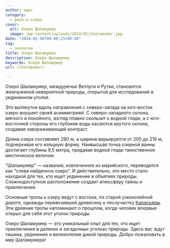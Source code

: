```yaml
---
author: egor
category:
  - реки-и-озёра
cover:
  alt: Озеро Шаламумер
  image: /wp-content/uploads/2024/01/shalamumer.jpg
date: "2024-01-06T09:00:23+00:00"
tag:
  - экология
title: Озеро Шаламумер
description: Озеро Шаламумер
keywords: Озеро Шаламумер
url: /shalamumer/

---
```

Озеро Шаламумер, междуречье Ветлуги и Рутки, становится жемчужиной невероятной природы, открытой для исследований в уединенном уголке.

Это вытянутое вдоль направления с северо-запада на юго-восток озеро внушает своей асимметрией. С северо-западного склона, мягкого и покойного, взгляд плавно скользит к водной глади, а с юго-восточной стороны его глубокие воды касаются крутого склона, создавая завораживающий контраст.

Длина озера составляет 290 м, а ширина варьируется от 200 до 210 м, подчеркивая его изящную форму. Наивысшая точка озерной ванны достигает глубины 9,5 метра, придавая водной глади таинственное мистическое величие.

"Шаламумер" — название, извлеченное из марийского, переводится как "слева найденное озеро". И действительно, это место стало находкой для тех, кто ищет уединение в объятиях природы. Сложнодоступное расположение создает атмосферу тайны и приключения.

Основные тропы к озеру ведут с востока, по старой узкоколейной дороге, однажды перевозившей древесину к лесоучастку [Карасьяры](/karasyar/). Эти древние тропы напоминают о прошлом, когда человек впервые открыл для себя этот уголок природы.

Озеро Шаламумер — это уникальный опыт для тех, кто ищет приключения в далеких и загадочных уголках природы. Здесь вас ждут тишина, уединение и великолепие дикой природы. Добро пожаловать в мир Шаламумера!
